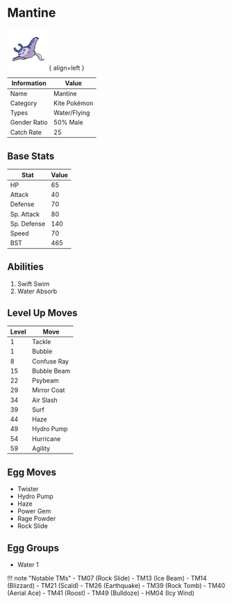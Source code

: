 # Mantine

![Mantine](../images/pokemon/226.png){ align=left }

| Information | Value |
|------------|--------|
| Name | Mantine |
| Category | Kite Pokémon |
| Types | Water/Flying |
| Gender Ratio | 50% Male |
| Catch Rate | 25 |

## Base Stats

| Stat | Value |
|------|-------|
| HP | 65 |
| Attack | 40 |
| Defense | 70 |
| Sp. Attack | 80 |
| Sp. Defense | 140 |
| Speed | 70 |
| BST | 465 |

## Abilities
1. Swift Swim
2. Water Absorb

## Level Up Moves
| Level | Move |
|-------|------|
| 1 | Tackle |
| 1 | Bubble |
| 8 | Confuse Ray |
| 15 | Bubble Beam |
| 22 | Psybeam |
| 29 | Mirror Coat |
| 34 | Air Slash |
| 39 | Surf |
| 44 | Haze |
| 49 | Hydro Pump |
| 54 | Hurricane |
| 59 | Agility |

## Egg Moves
- Twister
- Hydro Pump
- Haze
- Power Gem
- Rage Powder
- Rock Slide

## Egg Groups
- Water 1

!!! note "Notable TMs"
    - TM07 (Rock Slide)
    - TM13 (Ice Beam)
    - TM14 (Blizzard)
    - TM21 (Scald)
    - TM26 (Earthquake)
    - TM39 (Rock Tomb)
    - TM40 (Aerial Ace)
    - TM41 (Roost)
    - TM49 (Bulldoze)
    - HM04 (Icy Wind)
